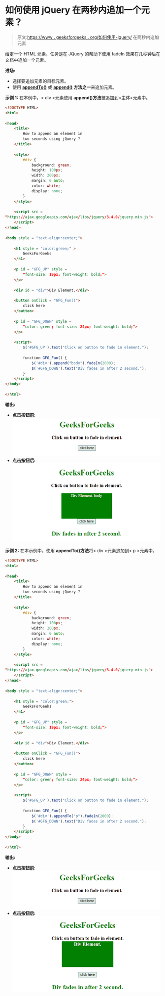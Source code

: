 # 如何使用 jQuery 在两秒内追加一个元素？

> 原文:[https://www . geeksforgeeks . org/如何使用-jquery/](https://www.geeksforgeeks.org/how-to-append-an-element-in-two-seconds-using-jquery/) 在两秒内追加元素

给定一个 HTML 元素，任务是在 JQuery 的帮助下使用 fadeIn 效果在几秒钟后在文档中追加一个元素。

**进场:**

*   选择要追加元素的目标元素。
*   使用 **[appendTo()](https://www.geeksforgeeks.org/jquery-appendto-with-examples/)** 或 **[append()](https://www.geeksforgeeks.org/jquery-append-method/) 方法之一**来追加元素。

**示例 1:** 在本例中，< div >元素使用 **append()方法**被追加到<主体>元素中。

```html
<!DOCTYPE HTML> 
<html> 

<head> 
    <title> 
        How to append an element in
        two seconds using jQuery ?
    </title>

    <style>
        #div {
            background: green;
            height: 100px;
            width: 200px;
            margin: 0 auto;
            color: white;
            display: none;
        }
    </style>

    <script src = 
"https://ajax.googleapis.com/ajax/libs/jquery/3.4.0/jquery.min.js">
    </script>
</head> 

<body style = "text-align:center;"> 

    <h1 style = "color:green;" > 
        GeeksForGeeks 
    </h1>

    <p id = "GFG_UP" style =
        "font-size: 19px; font-weight: bold;">
    </p>

    <div id = "div">Div Element.</div>

    <button onClick = "GFG_Fun()">
        click here
    </button>

    <p id = "GFG_DOWN" style =
        "color: green; font-size: 24px; font-weight: bold;">
    </p>

    <script>
        $('#GFG_UP').text("Click on button to fade in element.");

        function GFG_Fun() {
            $('#div').append("body").fadeIn(2000);
            $('#GFG_DOWN').text("Div fades in after 2 second."); 
        }
    </script> 
</body> 

</html>
```

**输出:**

*   **点击按钮前:**
    ![](img/02f2d6bcecb3f4c8bd05675002717b7f.png)
*   **点击按钮后:**
    ![](img/958632f366395d5ea80f6e62c4f5fc6a.png)

**示例 2:** 在本示例中，使用 **appendTo()方法**将< div >元素追加到< p >元素中。

```html
<!DOCTYPE HTML> 
<html> 

<head> 
    <title> 
        How to append an element in
        two seconds using jQuery ?
    </title>

    <style>
        #div {
            background: green;
            height: 100px;
            width: 200px;
            margin: 0 auto;
            color: white;
            display: none;
        }
    </style>

    <script src = 
"https://ajax.googleapis.com/ajax/libs/jquery/3.4.0/jquery.min.js">
    </script>
</head> 

<body style = "text-align:center;"> 

    <h1 style = "color:green;"> 
        GeeksForGeeks 
    </h1>

    <p id = "GFG_UP" style =
        "font-size: 19px; font-weight: bold;">
    </p>

    <div id = "div">Div Element.</div>

    <button onClick = "GFG_Fun()">
        click here
    </button>

    <p id = "GFG_DOWN" style = 
        "color: green; font-size: 24px; font-weight: bold;">
    </p>

    <script>
        $('#GFG_UP').text("Click on button to fade in element.");

        function GFG_Fun() {
            $('#div').appendTo("p").fadeIn(2000);
            $('#GFG_DOWN').text("Div fades in after 2 second."); 
        }
    </script> 
</body> 

</html>
```

**输出:**

*   **点击按钮前:**
    ![](img/02f2d6bcecb3f4c8bd05675002717b7f.png)
*   **点击按钮后:**
    ![](img/693457082d022672303c35e581912cb3.png)